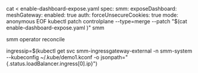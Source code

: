 cat <<EOF > enable-dashboard-expose.yaml
spec:
  smm:
    exposeDashboard:
      meshGateway:
        enabled: true
    auth:
      forceUnsecureCookies: true
      mode: anonymous
EOF
kubectl patch controlplane --type=merge --patch "$(cat enable-dashboard-expose.yaml )" smm

smm operator reconcile

ingressip=$(kubectl get svc smm-ingressgateway-external -n smm-system --kubeconfig ~/.kube/demo1.kconf  -o jsonpath="{.status.loadBalancer.ingress[0].ip}")